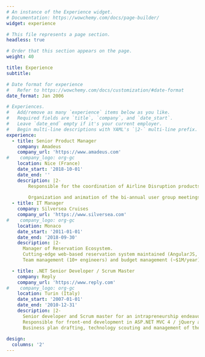 ```yaml
---
# An instance of the Experience widget.
# Documentation: https://wowchemy.com/docs/page-builder/
widget: experience

# This file represents a page section.
headless: true

# Order that this section appears on the page.
weight: 40

title: Experience
subtitle:

# Date format for experience
#   Refer to https://wowchemy.com/docs/customization/#date-format
date_format: Jan 2006

# Experiences.
#   Add/remove as many `experience` items below as you like.
#   Required fields are `title`, `company`, and `date_start`.
#   Leave `date_end` empty if it's your current employer.
#   Begin multi-line descriptions with YAML's `|2-` multi-line prefix.
experience:
  - title: Senior Product Manager
    company: Amadeus
    company_url: 'https://www.amadeus.com'
#    company_logo: org-gc
    location: Nice (France)
    date_start: '2018-10-01'
    date_end: ''
    description: |2-
        Responsible for the coordination of Airline Disruption products from inception, development (~50 engineers) to deployment. Direct contact with the whole community of airlines (140+ clients).
        
        Organization and animation of the bi-annual user group meetings with airline customers from all over the world, running regular project status meetings with Airline Champions and program budget reporting to internal steering committee (~$2M/year).
  - title: IT Manager
    company: Silversea Cruises
    company_url: 'https://www.silversea.com'
#    company_logo: org-gc
    location: Monaco
    date_start: '2011-01-01'
    date_end: '2018-09-30'
    description: |2-
      Manager of Reservation Ecosystem.
      Cutting-edge web-based reservation system maintained (AngularJS, Socket.io, C# RESTful Web Services, SQL Server 2012, MongoDB, Node.js and counting...).
      Team management (10+ engineers) and budget management (~$1M/year)

  - title: .NET Senior Developer / Scrum Master
    company: Reply
    company_url: 'https://www.reply.com'
#    company_logo: org-gc
    location: Turin (Italy)
    date_start: '2007-01-01'
    date_end: '2010-12-31'
    description: |2-
      Senior developer and Scrum master for an intrapreneurship endeavor aimed at the creation of a Private Cloud platform using XEN and VMWare. 
      Responsible for front-end development in ASP.NET MVC 4 / jQuery and back-end functionalities offered via WCF services.
      Business plan drafting, technology scouting and management of the development team with Agile methodologies.
           
design:
  columns: '2'
---
```

